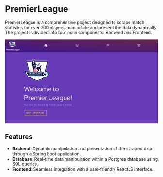 # PremierLeague

PremierLeague is a comprehensive project designed to scrape match statistics for over 700 players, manipulate and present the data dynamically. The project is divided into four main components: Backend and Frontend.

<img width="1407" alt="Screenshot 2024-06-22 at 11 29 13 PM" src="premier_league_front/src/assets/images/pl.png">
  
## Features

- **Backend**: Dynamic manipulation and presentation of the scraped data through a Spring Boot application.
- **Database**: Real-time data manipulation within a Postgres database using SQL queries.
- **Frontend**: Seamless integration with a user-friendly ReactJS interface.

